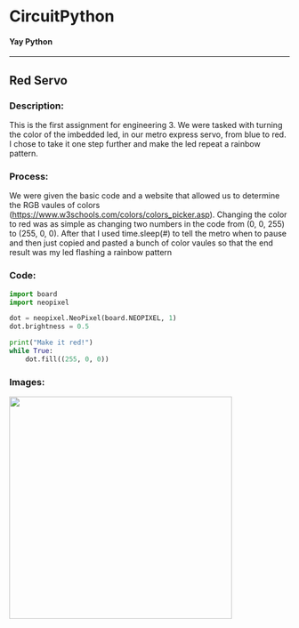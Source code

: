 # CircuitPython
#### Yay Python
-------------
## Red Servo

### Description:

This is the first assignment for engineering 3. We were tasked with turning the color of the imbedded led, in our metro express servo, from blue to red. I chose to take it one step further and make the led repeat a rainbow pattern. 

### Process:

We were given the basic code and a website that allowed us to determine the RGB vaules of colors (https://www.w3schools.com/colors/colors_picker.asp). Changing the color to red was as simple as changing two numbers in the code from (0, 0, 255) to (255, 0, 0). After that I used time.sleep(#) to tell the metro when to pause and then just copied and pasted a bunch of color vaules so that the end result was my led flashing a rainbow pattern 

### Code:

```Python 
import board
import neopixel

dot = neopixel.NeoPixel(board.NEOPIXEL, 1)
dot.brightness = 0.5

print("Make it red!")
while True:
    dot.fill((255, 0, 0))
```

### Images:

<img src="Images/ezgif-3-125a11c069bc.gif" width="400" height="400" />
